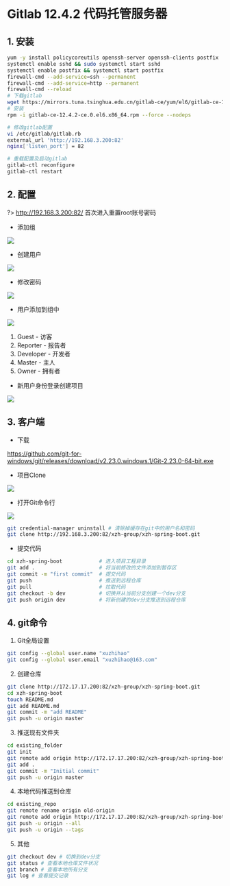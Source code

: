 # Gitlab 12.4.2 代码托管服务器

## 1. 安装

```bash
yum -y install policycoreutils openssh-server openssh-clients postfix   # 安装相关依赖
systemctl enable sshd && sudo systemctl start sshd                      # 启动ssh服务&设置为开机启动
systemctl enable postfix && systemctl start postfix                     # 设置postfix开机自启，并启动，postfix支持gitlab发信功能
firewall-cmd --add-service=ssh --permanent                              # 开放ssh以及http服务，然后重新加载防火墙列表
firewall-cmd --add-service=http --permanent
firewall-cmd --reload
# 下载gitlab
wget https://mirrors.tuna.tsinghua.edu.cn/gitlab-ce/yum/el6/gitlab-ce-12.4.2-ce.0.el6.x86_64.rpm --no-check-certificate
# 安装
rpm -i gitlab-ce-12.4.2-ce.0.el6.x86_64.rpm --force --nodeps

# 修改gitlab配置
vi /etc/gitlab/gitlab.rb
external_url 'http://192.168.3.200:82'
nginx['listen_port'] = 82

# 重载配置及启动gitlab
gitlab-ctl reconfigure
gitlab-ctl restart
```

## 2. 配置

?> http://192.168.3.200:82/ 首次进入重置root账号密码

- 添加组

![](../../assets/_images/devops/deploy/gitlab/create_group.png)

- 创建用户

![](../../assets/_images/devops/deploy/gitlab/create_user.png)

- 修改密码

![](../../assets/_images/devops/deploy/gitlab/update_user.png)


- 用户添加到组中

![](../../assets/_images/devops/deploy/gitlab/group_add_user.png)

1) Guest - 访客
2) Reporter - 报告者
3) Developer - 开发者
4) Master - 主人
5) Owner - 拥有者


- 新用户身份登录创建项目

![](../../assets/_images/devops/deploy/gitlab/create_project.png)


## 3. 客户端

- 下载

https://github.com/git-for-windows/git/releases/download/v2.23.0.windows.1/Git-2.23.0-64-bit.exe

- 项目Clone

![](../../assets/_images/devops/deploy/gitlab/project_clone.png)


- 打开Git命令行
  
![](../../assets/_images/devops/deploy/gitlab/gitlab_base_cmd.png)

```bash
git credential-manager uninstall # 清除掉缓存在git中的用户名和密码
git clone http://192.168.3.200:82/xzh-group/xzh-spring-boot.git
```

- 提交代码

```bash
cd xzh-spring-boot            # 进入项目工程目录
git add .                     # 将当前修改的文件添加到暂存区
git commit -m "first commit"  # 提交代码
git push                      # 推送到远程仓库
git pull                      # 拉取代码
git checkout -b dev           # 切换并从当前分支创建一个dev分支
git push origin dev           # 将新创建的dev分支推送到远程仓库
```

## 4. git命令

1. Git全局设置
```bash
git config --global user.name "xuzhihao"
git config --global user.email "xuzhihao@163.com"
```

2. 创建仓库
```bash
git clone http://172.17.17.200:82/xzh-group/xzh-spring-boot.git
cd xzh-spring-boot
touch README.md
git add README.md
git commit -m "add README"
git push -u origin master
```

3. 推送现有文件夹
```bash
cd existing_folder
git init
git remote add origin http://172.17.17.200:82/xzh-group/xzh-spring-boot.git
git add .
git commit -m "Initial commit"
git push -u origin master
```

4. 本地代码推送到仓库
```bash
cd existing_repo
git remote rename origin old-origin
git remote add origin http://172.17.17.200:82/xzh-group/xzh-spring-boot.git
git push -u origin --all
git push -u origin --tags
```

5. 其他
```bash
git checkout dev # 切换到dev分支
git status # 查看本地仓库文件状况
git branch # 查看本地所有分支
git log # 查看提交记录
```